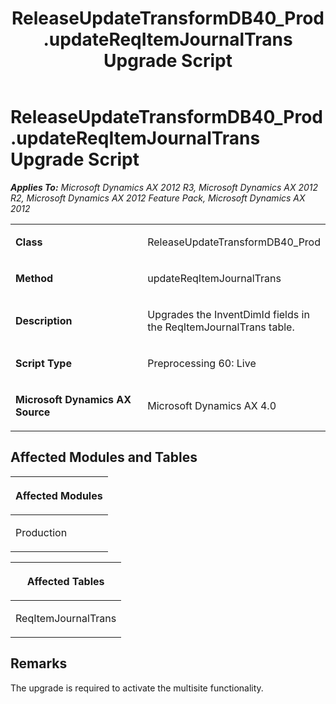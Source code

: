 ﻿---
title: ReleaseUpdateTransformDB40_Prod.updateReqItemJournalTrans Upgrade Script
TOCTitle: ReleaseUpdateTransformDB40_Prod.updateReqItemJournalTrans Upgrade Script
ms:assetid: 67c9b2a5-8545-8643-3055-2f48e6164dc8
ms:mtpsurl: https://msdn.microsoft.com/en-us/library/JJ685609(v=AX.60)
ms:contentKeyID: 49708811
ms.date: 05/18/2015
mtps_version: v=AX.60
---

# ReleaseUpdateTransformDB40\_Prod.updateReqItemJournalTrans Upgrade Script 


_**Applies To:** Microsoft Dynamics AX 2012 R3, Microsoft Dynamics AX 2012 R2, Microsoft Dynamics AX 2012 Feature Pack, Microsoft Dynamics AX 2012_

<table>
<colgroup>
<col style="width: 50%" />
<col style="width: 50%" />
</colgroup>
<tbody>
<tr class="odd">
<td><p><strong>Class</strong></p></td>
<td><p>ReleaseUpdateTransformDB40_Prod</p></td>
</tr>
<tr class="even">
<td><p><strong>Method</strong></p></td>
<td><p>updateReqItemJournalTrans</p></td>
</tr>
<tr class="odd">
<td><p><strong>Description</strong></p></td>
<td><p>Upgrades the InventDimId fields in the ReqItemJournalTrans table.</p></td>
</tr>
<tr class="even">
<td><p><strong>Script Type</strong></p></td>
<td><p>Preprocessing 60: Live</p></td>
</tr>
<tr class="odd">
<td><p><strong>Microsoft Dynamics AX Source</strong></p></td>
<td><p>Microsoft Dynamics AX 4.0</p></td>
</tr>
</tbody>
</table>


## Affected Modules and Tables

<table>
<colgroup>
<col style="width: 100%" />
</colgroup>
<thead>
<tr class="header">
<th><p>Affected Modules</p></th>
</tr>
</thead>
<tbody>
<tr class="odd">
<td><p>Production</p></td>
</tr>
</tbody>
</table>


<table>
<colgroup>
<col style="width: 100%" />
</colgroup>
<thead>
<tr class="header">
<th><p>Affected Tables</p></th>
</tr>
</thead>
<tbody>
<tr class="odd">
<td><p>ReqItemJournalTrans</p></td>
</tr>
</tbody>
</table>


## Remarks

The upgrade is required to activate the multisite functionality.

  


